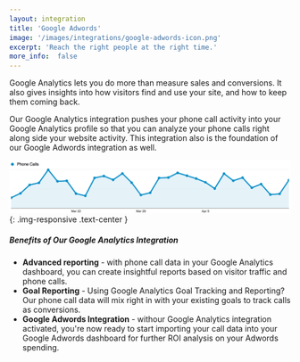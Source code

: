 ```yaml
---
layout: integration
title: 'Google Adwords'
image: '/images/integrations/google-adwords-icon.png'
excerpt: 'Reach the right people at the right time.'
more_info:  false
---
```

Google Analytics lets you do more than measure sales and conversions. It also gives insights into how visitors find and use your site, and how to keep them coming back.

Our Google Analytics integration pushes your phone call activity into your Google Analytics profile so that you can analyze your phone calls right along side your website activity. This integration also is the foundation of our Google Adwords integration as well. 

![google analytics integration](/images/integrations/mockups/google-analytics-phone-calls.png){: .img-responsive .text-center }


##### Benefits of Our Google Analytics Integration
* **Advanced reporting** - with phone call data in your Google Analytics dashboard, you can create insightful reports based on visitor traffic and phone calls.
* **Goal Reporting** - Using Google Analytics Goal Tracking and Reporting? Our phone call data will mix right in with your existing goals to track calls as conversions.
* **Google Adwords Integration** - withour Google Analytics integration activated, you're now ready to start importing your call data into your Google Adwords dashboard for further ROI analysis on your Adwords spending.


